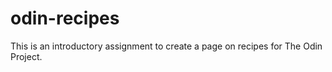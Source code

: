 # odin-recipes
This is an introductory assignment to create a page on recipes for The Odin Project.
